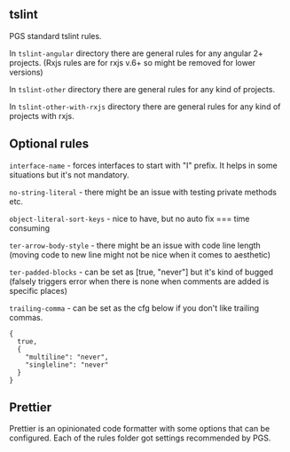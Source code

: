tslint
------------
 
PGS standard tslint rules.

In `tslint-angular` directory there are general rules for any angular 2+ projects. (Rxjs rules are for rxjs v.6+ so might be removed for lower versions)

In `tslint-other` directory there are general rules for any kind of projects.

In `tslint-other-with-rxjs` directory there are general rules for any kind of projects with rxjs.


Optional rules
------------
`interface-name` - forces interfaces to start with "I" prefix. It helps in some situations but it's not mandatory.

`no-string-literal` - there might be an issue with testing private methods etc.

`object-literal-sort-keys` - nice to have, but no auto fix === time consuming

`ter-arrow-body-style` - there might be an issue with code line length 
(moving code to new line might not be nice when it comes to aesthetic)

`ter-padded-blocks` - can be set as [true, "never"] but it's kind of bugged 
(falsely triggers error when there is none when comments are added is specific places)

`trailing-comma` - can be set as the cfg below if you don't like trailing commas.

    {
      true,
      {
        "multiline": "never",
        "singleline": "never"
      }
    }

Prettier
--------
Prettier is an opinionated code formatter with some options that can be configured. Each of the rules folder got settings recommended by PGS.
